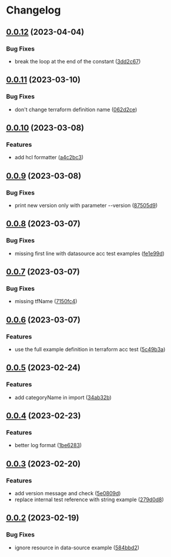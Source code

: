 # Changelog

## [0.0.12](https://github.com/FrangipaneTeam/tf-doc-extractor/compare/v0.0.11...v0.0.12) (2023-04-04)


### Bug Fixes

* break the loop at the end of the constant ([3dd2c67](https://github.com/FrangipaneTeam/tf-doc-extractor/commit/3dd2c67f41d9aac58103f95366a3ff54c054b597))

## [0.0.11](https://github.com/FrangipaneTeam/tf-doc-extractor/compare/v0.0.10...v0.0.11) (2023-03-10)


### Bug Fixes

* don't change terraform definition name ([062d2ce](https://github.com/FrangipaneTeam/tf-doc-extractor/commit/062d2ce761a1197ad7aaa92466b26f5ed6dac64d))

## [0.0.10](https://github.com/FrangipaneTeam/tf-doc-extractor/compare/v0.0.9...v0.0.10) (2023-03-08)


### Features

* add hcl formatter ([a4c2bc3](https://github.com/FrangipaneTeam/tf-doc-extractor/commit/a4c2bc3ad3a8fbe6c9b96e7b691e8b012c08719e))

## [0.0.9](https://github.com/FrangipaneTeam/tf-doc-extractor/compare/v0.0.8...v0.0.9) (2023-03-08)


### Bug Fixes

* print new version only with parameter --version ([87505d9](https://github.com/FrangipaneTeam/tf-doc-extractor/commit/87505d9c13f6f9eae9962b1cd6c66f08e7aaec3f))

## [0.0.8](https://github.com/FrangipaneTeam/tf-doc-extractor/compare/v0.0.7...v0.0.8) (2023-03-07)


### Bug Fixes

* missing first line with datasource acc test examples ([fe1e99d](https://github.com/FrangipaneTeam/tf-doc-extractor/commit/fe1e99dd758f52b968e97b426843eef8b4ddb17c))

## [0.0.7](https://github.com/FrangipaneTeam/tf-doc-extractor/compare/v0.0.6...v0.0.7) (2023-03-07)


### Bug Fixes

* missing tfName ([7150fc4](https://github.com/FrangipaneTeam/tf-doc-extractor/commit/7150fc45e9085381a77ac7d03490134d8e799f0c))

## [0.0.6](https://github.com/FrangipaneTeam/tf-doc-extractor/compare/v0.0.5...v0.0.6) (2023-03-07)


### Features

* use the full example definition in terraform acc test ([5c49b3a](https://github.com/FrangipaneTeam/tf-doc-extractor/commit/5c49b3a8f6152bad7dcdbf5162da90dcd88f41e3))

## [0.0.5](https://github.com/FrangipaneTeam/tf-doc-extractor/compare/v0.0.4...v0.0.5) (2023-02-24)


### Features

* add categoryName in import ([34ab32b](https://github.com/FrangipaneTeam/tf-doc-extractor/commit/34ab32b771ec03d6c594596330071f7be7fba62c))

## [0.0.4](https://github.com/FrangipaneTeam/tf-doc-extractor/compare/v0.0.3...v0.0.4) (2023-02-23)


### Features

* better log format ([1be6283](https://github.com/FrangipaneTeam/tf-doc-extractor/commit/1be6283d11edcba6f781e9d2c5268f633ed23a8b))

## [0.0.3](https://github.com/FrangipaneTeam/tf-doc-extractor/compare/v0.0.2...v0.0.3) (2023-02-20)


### Features

* add version message and check ([5e0809d](https://github.com/FrangipaneTeam/tf-doc-extractor/commit/5e0809d516f57306f93539d0f5a61464b91de2db))
* replace internal test reference with string example ([279d0d8](https://github.com/FrangipaneTeam/tf-doc-extractor/commit/279d0d80a36c6391cb15dfd4274ccd553a151e22))

## [0.0.2](https://github.com/FrangipaneTeam/tf-doc-extractor/compare/v0.0.1...v0.0.2) (2023-02-19)


### Bug Fixes

* ignore resource in data-source example ([584bbd2](https://github.com/FrangipaneTeam/tf-doc-extractor/commit/584bbd29a10bd59e2ec5a5182545a0f5363e674e))
